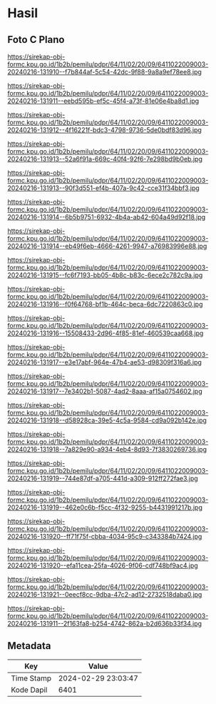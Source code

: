 # Hasil

## Foto C Plano

https://sirekap-obj-formc.kpu.go.id/1b2b/pemilu/pdpr/64/11/02/20/09/6411022009003-20240216-131910--f7b844af-5c54-42dc-9f88-9a8a9ef78ee8.jpg

https://sirekap-obj-formc.kpu.go.id/1b2b/pemilu/pdpr/64/11/02/20/09/6411022009003-20240216-131911--eebd595b-ef5c-45f4-a73f-81e06e4ba8d1.jpg

https://sirekap-obj-formc.kpu.go.id/1b2b/pemilu/pdpr/64/11/02/20/09/6411022009003-20240216-131912--4f16221f-bdc3-4798-9736-5de0bdf83d96.jpg

https://sirekap-obj-formc.kpu.go.id/1b2b/pemilu/pdpr/64/11/02/20/09/6411022009003-20240216-131913--52a6f91a-669c-40f4-92f6-7e298bd9b0eb.jpg

https://sirekap-obj-formc.kpu.go.id/1b2b/pemilu/pdpr/64/11/02/20/09/6411022009003-20240216-131913--90f3d551-ef4b-407a-9c42-cce31f34bbf3.jpg

https://sirekap-obj-formc.kpu.go.id/1b2b/pemilu/pdpr/64/11/02/20/09/6411022009003-20240216-131914--6b5b9751-6932-4b4a-ab42-604a49d92f18.jpg

https://sirekap-obj-formc.kpu.go.id/1b2b/pemilu/pdpr/64/11/02/20/09/6411022009003-20240216-131914--eb49f6eb-4666-4261-9947-a76983996e88.jpg

https://sirekap-obj-formc.kpu.go.id/1b2b/pemilu/pdpr/64/11/02/20/09/6411022009003-20240216-131915--fc6f7193-bb05-4b8c-b83c-6ece2c782c9a.jpg

https://sirekap-obj-formc.kpu.go.id/1b2b/pemilu/pdpr/64/11/02/20/09/6411022009003-20240216-131916--f0f64768-bf1b-464c-beca-6dc7220863c0.jpg

https://sirekap-obj-formc.kpu.go.id/1b2b/pemilu/pdpr/64/11/02/20/09/6411022009003-20240216-131916--15508433-2d96-4f85-81ef-460539caa668.jpg

https://sirekap-obj-formc.kpu.go.id/1b2b/pemilu/pdpr/64/11/02/20/09/6411022009003-20240216-131917--e3e17abf-964e-47b4-ae53-d98309f316a6.jpg

https://sirekap-obj-formc.kpu.go.id/1b2b/pemilu/pdpr/64/11/02/20/09/6411022009003-20240216-131917--7e3402b1-5087-4ad2-8aaa-af15a0754602.jpg

https://sirekap-obj-formc.kpu.go.id/1b2b/pemilu/pdpr/64/11/02/20/09/6411022009003-20240216-131918--d58928ca-39e5-4c5a-9584-cd9a092b142e.jpg

https://sirekap-obj-formc.kpu.go.id/1b2b/pemilu/pdpr/64/11/02/20/09/6411022009003-20240216-131918--7a829e90-a934-4eb4-8d93-7f3830269736.jpg

https://sirekap-obj-formc.kpu.go.id/1b2b/pemilu/pdpr/64/11/02/20/09/6411022009003-20240216-131919--744e87df-a705-441d-a309-912ff272fae3.jpg

https://sirekap-obj-formc.kpu.go.id/1b2b/pemilu/pdpr/64/11/02/20/09/6411022009003-20240216-131919--462e0c6b-f5cc-4f32-9255-b4431991217b.jpg

https://sirekap-obj-formc.kpu.go.id/1b2b/pemilu/pdpr/64/11/02/20/09/6411022009003-20240216-131920--ff71f75f-cbba-4034-95c9-c343384b7424.jpg

https://sirekap-obj-formc.kpu.go.id/1b2b/pemilu/pdpr/64/11/02/20/09/6411022009003-20240216-131920--efa11cea-25fa-4026-9f06-cdf748bf9ac4.jpg

https://sirekap-obj-formc.kpu.go.id/1b2b/pemilu/pdpr/64/11/02/20/09/6411022009003-20240216-131921--0eecf8cc-9dba-47c2-ad12-2732518daba0.jpg

https://sirekap-obj-formc.kpu.go.id/1b2b/pemilu/pdpr/64/11/02/20/09/6411022009003-20240216-131911--2f163fa8-b254-4742-862a-b2d636b33f34.jpg


## Metadata

| Key        | Value               |
| ---------- | ------------------- |
| Time Stamp | 2024-02-29 23:03:47 |
| Kode Dapil | 6401                |



